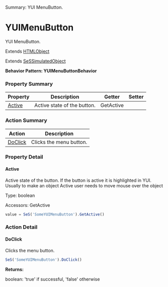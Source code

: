 Summary: YUI MenuButton.

# YUIMenuButton

YUI MenuButton.
 
Extends [HTMLObject](HTMLObject.md)

Extends [SeSSimulatedObject](SeSSimulatedObject.md)





**Behavior Pattern: YUIMenuButtonBehavior**


<!-- ============================== property summary ========================== -->



### Property Summary
| **Property** | **Description** | **Getter** | **Setter** |
| ------------ | --------------- | ---------- | ---------- |
| [Active](#active) | Active state of the button. | GetActive |  |



<!-- ============================== action summary ========================== -->



### Action Summary
|  **Action** | **Description** | 
| ----------- | --------------- |
|  [DoClick](#doclick) | Clicks the menu button. |



<!-- ============================== property detail ========================== -->

### Property Detail

<a name="Active"></a>
#### Active

Active state of the button. If the button is active it is highlighted in YUI. Usually to make an object Active user needs to move mouse over the object



Type: boolean


Accessors: GetActive

```javascript
value = SeS('SomeYUIMenuButton').GetActive()
```




<!-- ============================== action detail ========================== -->

### Action Detail

<a name="DoClick"></a>    
#### DoClick

Clicks the menu button.

```javascript
SeS('SomeYUIMenuButton').DoClick()
```




**Returns:**

boolean: 'true' if successful, 'false' otherwise



<a name="see.also.yuimenubutton.doclick"></a>

  

